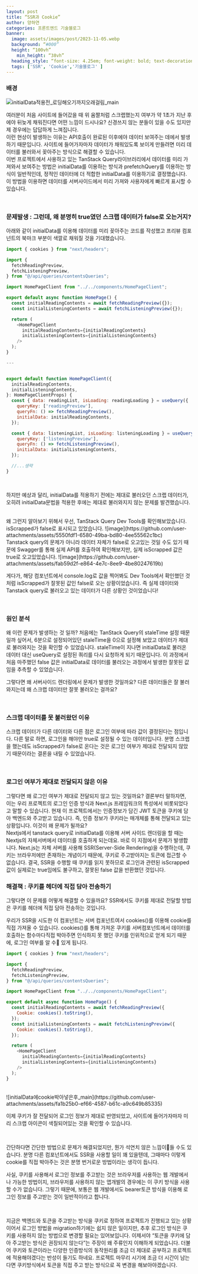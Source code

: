 ```yaml
---
layout: post
title: “SSR과 Cookie”
author: 양하연
categories: 프론트엔드 기술블로그
banner: 
  image: assets/images/post/2023-11-05.webp
  background: “#000”
  height: “100vh”
    min_height: “38vh”
  heading_style: “font-size: 4.25em; font-weight: bold; text-decoration: underline”
  tags: ['SSR', 'Cookie','기술블로그' ]
---
```


### 배경
![initialData적용전_로딩해오기까지오래걸림_main](https://github.com/user-attachments/assets/5ea8c06b-c51c-473d-9cb4-d57f19cdd7fa)
</br>

<p>여러분이 처음 사이트에 들어갔을 때 위 움짤처럼 스크랩했는지 여부가 약 1초가 지난 후에야 뒤늦게 채워진다면 어떤 느낌이 드시나요? 신경쓰지 않는 분들이 있을 수도 있지만 제 경우에는 답답하게 느껴집니다.
<br/>
이런 현상이 발생하는 이유는 API호출이 완료된 이후에야 데이터 보여주는 데에서 발생하기 때문입니다. 사이트에 들어가자마자 데이터가 채워있도록 보이게 만들려면 미리 데이터를 불러와서 꽂아주는 방식으로 해결할 수 있습니다.
</br>
이번 프로젝트에서 사용하고 있는 TanStack Query라이브러리에서 데이터를 미리 가져와서 보여주는 방법은  initialData를 이용하는 방식과 prefetchQuery를 이용하는 방식이 일반적인데, 정적인 데이터에 더 적합한 initialData를 이용하기로 결정했습니다. 이 방법을 이용하면 데이터를 서버사이드에서 미리 가져와 사용자에게 빠르게 표시할 수 있습니다.
 
</p>
<br/>

### 문제발생 : 그런데, 왜 분명히 true였던 스크랩 데이터가 false로 오는거지?

아래와 같이 initialData를 이용해 데이터를 미리 꽂아주는 코드를 작성했고 프리뷰 컴포넌트의 북마크 부분이 색깔로 채워질 것을 기대했습니다.
</br>

```js
import { cookies } from "next/headers";

import {
  fetchReadingPreview,
  fetchListeningPreview,
} from "@/api/queries/contentsQueries";

import HomePageClient from "../../components/HomePageClient";

export default async function HomePage() {
  const initialReadingContents = await fetchReadingPreview({});
  const initialListeningContents = await fetchListeningPreview({});

  return (
    <HomePageClient
      initialReadingContents={initialReadingContents}
      initialListeningContents={initialListeningContents}
    />
  );
}

---


export default function HomePageClient({
  initialReadingContents,
  initialListeningContents,
}: HomePageClientProps) {
  const { data: readingList, isLoading: readingLoading } = useQuery({
    queryKey: ['readingPreview'],
    queryFn: () => fetchReadingPreview(),
    initialData: initialReadingContents,
  });

  const { data: listeningList, isLoading: listeningLoading } = useQuery({
    queryKey: ['listeningPreview'],
    queryFn: () => fetchListeningPreview(),
    initialData: initialListeningContents,
  });

  //...생략
}

```
<br/>

하지만 예상과 달리, initialData를 적용하기 전에는 제대로 불러오던 스크랩 데이터가, 오히려 initialData문법을 적용한 후에는 제대로 불러와지지 않는 문제를 발견했습니다. 
<br/>

<br/>
왜 그런지 알아보기 위해서 우선, TanStack Query Dev Tools를 확인해보았습니다. isScrapped가 false로 표시되고 있었습니다. 
![image](https://github.com/user-attachments/assets/5550fdf1-6580-49ba-bd80-4ee55562c1bc)



<br/>
Tanstack query의 문제가 아니라 데이터 자체가 false로 오고있는 것일 수도 있기 때문에 Swagger를 통해 실제 API를 호출하여 확인해보지만, 실제 isScrapped 값은 true로 오고있었습니다. 
![image](https://github.com/user-attachments/assets/fab59d2f-e864-4e7c-8ee9-4be80247619b)

게다가, 해당 컴포넌트에서 console.log로 값을 찍어봐도 Dev Tools에서 확인했던 것처럼 isScrapped가 잘못된 값인 false로 오는 상황이었습니다.
즉 실제 데이터와 Tanstack query로 불러오고 있는 데이터가 다른 상황인 것이었습니다!

<br/>

### 원인 분석
왜 이런 문제가 발생하는 것 일까?
처음에는 TanStack Query의 staleTime 설정 때문일까 싶어서, 6분으로 설정되어있던 staleTime을 0으로 설정해 보았고 데이터가 제대로 불러와지는 것을 확인할 수 있었습니다.
staleTime이 지나면 initialData로 불러온 데이터 대신 useQuery로 설정된 쿼리를 다시 요청하게 되기 때문입니다. 이 과정에서 처음 마주했던 false 값은 initialData로 데이터를 불러오는 과정에서 발생한 잘못된 값임을 추측할 수 있었습니다.
<br/>

그렇다면 왜 서버사이드 렌더링에서 문제가 발생한 것일까요? 다른 데이터들은 잘 불러와지는데 왜 스크랩 데이터만 잘못 불러오는 걸까요?

<br/>

### 스크랩 데이터를 못 불러왔던 이유

스크랩 데이터가 다른 데이터와 다른 점은 로그인 여부에 따라 값이 결정된다는 점입니다. 다른 말로 하면, 로그인을 해야만 true로 설정될 수 있는 데이터입니다.
분명 스크랩을 했는데도 isScrapped가 false로 온다는 것은 로그인 여부가 제대로 전달되지 않았기 때문이라는 결론을 내릴 수 있었습니다.

<br/>

### 로그인 여부가 제대로 전달되지 않은 이유
그렇다면 왜 로그인 여부가 제대로 전달되지 않고 있는 것일까요? 결론부터 말하자면, 이는 우리 프로젝트의 로그인 인증 방식과 Next.js 프레임워크의 특성에서 비롯되었다고 말할 수 있습니다.
현재 이 프로젝트에서는 인증정보가 담긴 JWT 토큰을 쿠키에 담아 백엔드와 주고받고 있습니다. 즉, 인증 정보가 쿠키라는 매개체를 통해 전달되고 있는 상황입니다. 
이것이 왜 문제가 될까요?
<br/>
Nextjs에서 tanstack query로 initialData를 이용해 서버 사이드 렌더링을 할 때는 Nextjs의 자체서버에서 데이터를 호출하게 되는데요.
바로 이 지점에서 문제가 발생합니다. Next.js는 자체 서버를 사용해 SSR(Server-Side Rendering)을 수행하는데, 쿠키는 브라우저에만 존재하는 개념이기 때문에, 쿠키로 주고받아지는 토큰에 접근할 수 없습니다.
결국, SSR을 수행할 때 쿠키를 읽지 못하므로 로그인과 관련된 isScrapped 값이 실제로는 true임에도 불구하고, 잘못된 false 값을 반환했던 것입니다.

### 해결책 : 쿠키를 헤더에 직접 담아 전송하기
그렇다면 이 문제를 어떻게 해결할 수 있을까요?
SSR에서도 쿠키를 제대로 전달할 방법은 쿠키를 헤더에 직접 담아 전송하는 것입니다.

우리가 SSR을 시도한 이 컴포넌트는 서버 컴포넌트여서 cookies()를 이용해 cookie를 직접 가져올 수 있습니다.
cookies()를 통해 가져온 쿠키를 서버컴포넌트에서 데이터를 호출하는 함수마다직접 박아주면 인식하지 못 했던 쿠키를 인위적으로 얻게 되기 때문에, 로그인 여부를 알 수 있게 됩니다.

```js
import { cookies } from "next/headers";

import {
  fetchReadingPreview,
  fetchListeningPreview,
} from "@/api/queries/contentsQueries";

import HomePageClient from "../../components/HomePageClient";

export default async function HomePage() {
  const initialReadingContents = await fetchReadingPreview({
    Cookie: cookies().toString(),
  });
  const initialListeningContents = await fetchListeningPreview({
    Cookie: cookies().toString(),
  });

  return (
    <HomePageClient
      initialReadingContents={initialReadingContents}
      initialListeningContents={initialListeningContents}
    />
  );
}
```

<br/>
![initialData에cookie박아넣은후_main](https://github.com/user-attachments/assets/fa1b25b0-ef66-4587-b61c-a9c649b85335)
<br/>

이제 쿠키가 잘 전달되어 로그인 정보가 제대로 반영되었고, 사이트에 들어가자마자 미리 스크랩 아이콘이 색칠되어있는 것을 확인할 수 있습니다. 

<br/>

간단하다면 간단한 방법으로 문제가 해결되었지만, 뭔가 석연치 않은 느낌이들 수도 있습니다. 분명 다른 컴포넌트에서도 SSR을 사용할 일이 꽤 있을텐데, 그때마다 이렇게 cookie를 직접 박아주는 것은 분명 번거로운 방법이라는 생각이 듭니다.

사실, 쿠키를 사용해서 로그인 정보를 주고받는 것은 브라우저를 사용하는 웹 개발에서나 가능한 방법이지, 브라우저를 사용하지 않는 앱개발의 경우에는 이 쿠키 방식을 사용할 수가 없습니다.
그렇기 때문에, 보통은 웹 개발에서도 bearer토큰 방식을 이용해 로그인 정보를 주고받는 것이 일반적이라고 합니다.

<br/>

지금은 백엔드와 토큰을 주고받는 방식을 쿠키로 정하여 프로젝트가 진행되고 있는 상황이어서 로그인 방법을 migration하기에는 쉽지 않은 일이지만, 추후 로그인 방식은 쿠키를 사용하지 않는 방법으로 변경할 필요는 있어보입니다.
이제서야 “토큰을 쿠키에 담아 주고받는 방식은 권장되지 않는다”는 주장이 왜 주류인지 이해하게 되었습니다. 더불어 쿠키와 토큰이라는 다양한 인증방식의 동작원리를 조금 더 제대로 공부하고 프로젝트에 적용해야겠다는 반성이 들기도 하네요. 프로젝트 마무리 시기에 조금 더 시간이 남는다면 쿠키방식에서 토큰을 직접 주고 받는 방식으로 꼭 변경을 해보아야겠습니다.




